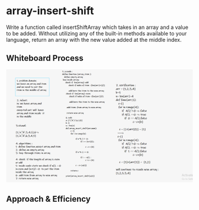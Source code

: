 # array-insert-shift

<!-- Description of the challenge -->

Write a function called insertShiftArray which takes in an array and a value to be added. Without utilizing any of the built-in methods available to your language, return an array with the new value added at the middle index.

## Whiteboard Process

<!-- Embedded whiteboard image -->

<img src ='./code2.png' />

## Approach & Efficiency

<!-- What approach did you take? Discuss Why. What is the Big O space/time for this approach? -->
